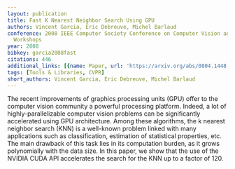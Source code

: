 ```yaml
---
layout: publication
title: Fast K Nearest Neighbor Search Using GPU
authors: Vincent Garcia, Eric Debreuve, Michel Barlaud
conference: 2008 IEEE Computer Society Conference on Computer Vision and Pattern Recognition
  Workshops
year: 2008
bibkey: garcia2008fast
citations: 446
additional_links: [{name: Paper, url: 'https://arxiv.org/abs/0804.1448'}]
tags: [Tools & Libraries, CVPR]
short_authors: Vincent Garcia, Eric Debreuve, Michel Barlaud
---
```

The recent improvements of graphics processing units (GPU) offer to the
computer vision community a powerful processing platform. Indeed, a lot of
highly-parallelizable computer vision problems can be significantly accelerated
using GPU architecture. Among these algorithms, the k nearest neighbor search
(KNN) is a well-known problem linked with many applications such as
classification, estimation of statistical properties, etc. The main drawback of
this task lies in its computation burden, as it grows polynomially with the
data size. In this paper, we show that the use of the NVIDIA CUDA API
accelerates the search for the KNN up to a factor of 120.